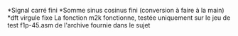 *Signal carré
	fini
*Somme sinus cosinus
	fini (conversion à faire à la main)
*dft virgule fixe
	La fonction m2k fonctionne, testée uniquement sur le jeu de test f1p-45.asm
de l'archive fournie dans le sujet 
